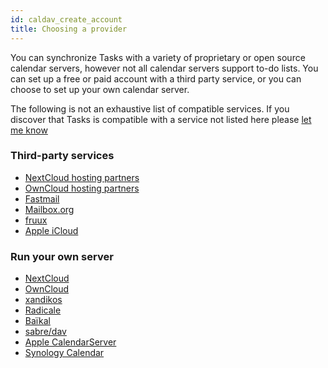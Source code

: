 ```yaml
---
id: caldav_create_account
title: Choosing a provider
---
```


You can synchronize Tasks with a variety of proprietary or open source calendar servers, however not all calendar servers support to-do lists. You can set up a free or paid account with a third party service, or you can choose to set up your own calendar server. 

The following is not an exhaustive list of compatible services. If you discover that Tasks is compatible with a service not listed here please [let me know](mailto:support@tasks.org)

### Third-party services

* [NextCloud hosting partners](https://nextcloud.com/providers/)
* [OwnCloud hosting partners](https://owncloud.org/hosting-partners/)
* [Fastmail](https://fastmail.com)
* [Mailbox.org](https://mailbox.org)
* [fruux](https://fruux.com/)
* [Apple iCloud](caldav_icloud.md)

### Run your own server
* [NextCloud](https://nextcloud.com)
* [OwnCloud](https://owncloud.org)
* [xandikos](https://xandikos.org/)
* [Radicale](https://radicale.org)
* [Baïkal](http://sabre.io/baikal/)
* [sabre/dav](http://sabre.io/)
* [Apple CalendarServer](https://www.calendarserver.org/)
* [Synology Calendar](https://www.synology.com/en-us/dsm/feature/calendar)
